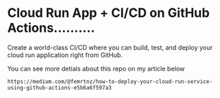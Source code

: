 
# Cloud Run App + CI/CD on GitHub Actions..........

Create a world-class CI/CD where you can build, test, and deploy your cloud run application right from GitHub.

You can see more detials about this repo on my article below

`https://medium.com/@femrtnz/how-to-deploy-your-cloud-run-service-using-github-actions-e5b6a6f597a3`
